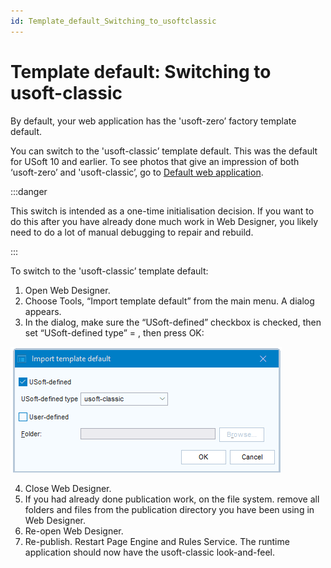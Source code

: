 ```yaml
---
id: Template_default_Switching_to_usoftclassic
---
```


# Template default: Switching to usoft-classic

By default, your web application has the 'usoft-zero’ factory template default.

You can switch to the 'usoft-classic’ template default. This was the default for USoft 10 and earlier. To see photos that give an impression of both ‘usoft-zero’ and 'usoft-classic’, go to [Default web application](/docs/Web_and_app_UIs/USoft_template_defaults/Template_defaults_as_a_concept.md).


:::danger

This switch is intended as a one-time initialisation decision. If you want to do this after you have already done much work in Web Designer, you likely need to do a lot of manual debugging to repair and rebuild.

:::

To switch to the 'usoft-classic’ template default:

1. Open Web Designer.
2. Choose Tools, “Import template default” from the main menu. A dialog appears.
3. In the dialog, make sure the “USoft-defined” checkbox is checked, then set “USoft-defined type” = , then press OK:

![](./assets/ec41f430-4758-4e21-bf77-f4fbfca04150.png)

4. Close Web Designer.
5. If you had already done publication work, on the file system. remove all folders and files from the publication directory you have been using in Web Designer.
6. Re-open Web Designer.
7. Re-publish. Restart Page Engine and Rules Service. The runtime application should now have the usoft-classic look-and-feel.